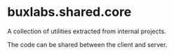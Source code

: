 # buxlabs.shared.core

A collection of utilities extracted from internal projects.

The code can be shared between the client and server.
